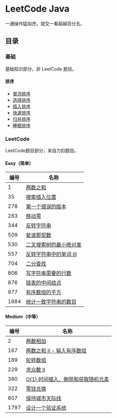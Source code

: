 # LeetCode Java

一通操作猛如虎，提交一看超越百分五。

## 目录

### 基础

基础知识部分，非 LeetCode 题目。

#### 排序

* [冒泡排序](src/main/java/net/renfei/base/Sort.java)
* [选择排序](src/main/java/net/renfei/base/Sort.java)
* [插入排序](src/main/java/net/renfei/base/Sort.java)
* [快速排序](src/main/java/net/renfei/base/Sort.java)
* [归并排序](src/main/java/net/renfei/base/Sort.java)
* [睡眠排序](src/main/java/net/renfei/base/Sort.java)

### LeetCode

LeetCode题目部分，来自力扣题目。

#### Easy（简单）

| 编号   | 名称 |
|------|----|
| 1    | [两数之和](src/main/java/net/renfei/leetcode/easy/TwoSum.java) |
| 35   | [搜索插入位置](src/main/java/net/renfei/leetcode/easy/SearchInsertPosition.java) |
| 278  | [第一个错误的版本](src/main/java/net/renfei/leetcode/easy/FirstBadVersion.java) |
| 283  | [移动零](src/main/java/net/renfei/leetcode/easy/MoveZeroes.java) |
| 344  | [反转字符串](src/main/java/net/renfei/leetcode/easy/ReverseString.java) |
| 509  | [斐波那契数](src/main/java/net/renfei/leetcode/easy/FibonacciNumber.java) |
| 530  | [二叉搜索树的最小绝对差](src/main/java/net/renfei/leetcode/easy/MinimumAbsoluteDifferenceInBst.java) |
| 557  | [反转字符串中的单词 III](src/main/java/net/renfei/leetcode/easy/ReverseWordsInAStringIII.java) |
| 704  | [二分查找](src/main/java/net/renfei/leetcode/easy/BinarySearch.java) |
| 806  | [写字符串需要的行数](src/main/java/net/renfei/leetcode/easy/NumberOfLinesToWriteString.java) |
| 876  | [链表的中间结点](src/main/java/net/renfei/leetcode/easy/MiddleOfTheLinkedList.java) |
| 977  | [有序数组的平方](src/main/java/net/renfei/leetcode/easy/SquaresOfASortedArray.java) |
| 1684 | [统计一致字符串的数目](src/main/java/net/renfei/leetcode/easy/CountTheNumberOfConsistentStrings.java) |

#### Medium（中等）

| 编号   | 名称 |
|------|----|
| 2    | [两数相加](src/main/java/net/renfei/leetcode/medium/AddTwoNumbers.java) |
| 167  | [两数之和 II - 输入有序数组](src/main/java/net/renfei/leetcode/medium/TwoSumIIinputArrayIsSorted.java) |
| 189  | [轮转数组](src/main/java/net/renfei/leetcode/medium/RotateArray.java) |
| 229  | [求众数 II](src/main/java/net/renfei/leetcode/medium/MajorityElementII.java) |
| 380  | [O(1) 时间插入、删除和获取随机元素](src/main/java/net/renfei/leetcode/medium/InsertDeleteGetrandomO1.java) |
| 322  | [零钱兑换](src/main/java/net/renfei/leetcode/medium/CoinChange.java) |
| 807  | [保持城市天际线](src/main/java/net/renfei/leetcode/medium/MaxIncreaseKeepingSkyline.java) |
| 1797 | [设计一个验证系统](src/main/java/net/renfei/leetcode/medium/AuthenticationManager.java) |
